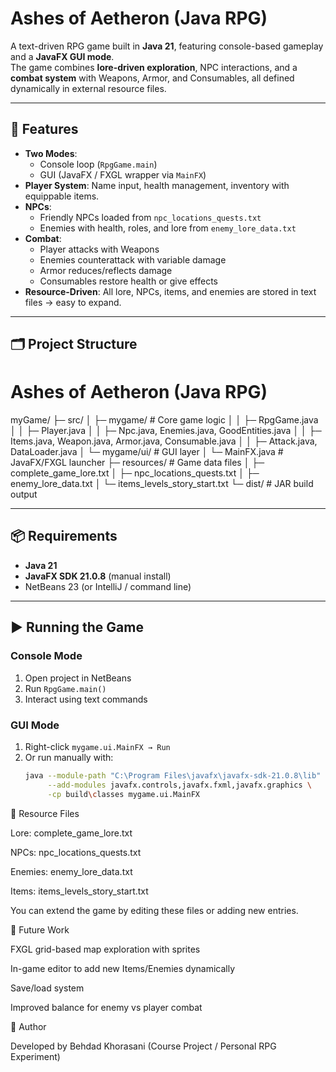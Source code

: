 # Ashes of Aetheron (Java RPG)

A text-driven RPG game built in **Java 21**, featuring console-based gameplay and a **JavaFX GUI mode**.  
The game combines **lore-driven exploration**, NPC interactions, and a **combat system** with Weapons, Armor, and Consumables, all defined dynamically in external resource files.

---

## 🚀 Features
- **Two Modes**: 
  - Console loop (`RpgGame.main`)
  - GUI (JavaFX / FXGL wrapper via `MainFX`)
- **Player System**: Name input, health management, inventory with equippable items.
- **NPCs**:
  - Friendly NPCs loaded from `npc_locations_quests.txt`
  - Enemies with health, roles, and lore from `enemy_lore_data.txt`
- **Combat**:
  - Player attacks with Weapons
  - Enemies counterattack with variable damage
  - Armor reduces/reflects damage
  - Consumables restore health or give effects
- **Resource-Driven**: All lore, NPCs, items, and enemies are stored in text files → easy to expand.

---

## 🗂 Project Structure
# Ashes of Aetheron (Java RPG)

myGame/
├─ src/
│ ├─ mygame/ # Core game logic
│ │ ├─ RpgGame.java
│ │ ├─ Player.java
│ │ ├─ Npc.java, Enemies.java, GoodEntities.java
│ │ ├─ Items.java, Weapon.java, Armor.java, Consumable.java
│ │ ├─ Attack.java, DataLoader.java
│ └─ mygame/ui/ # GUI layer
│ └─ MainFX.java # JavaFX/FXGL launcher
├─ resources/ # Game data files
│ ├─ complete_game_lore.txt
│ ├─ npc_locations_quests.txt
│ ├─ enemy_lore_data.txt
│ └─ items_levels_story_start.txt
└─ dist/ # JAR build output

---

## 📦 Requirements
- **Java 21**
- **JavaFX SDK 21.0.8** (manual install)
- NetBeans 23 (or IntelliJ / command line)

---

## ▶️ Running the Game

### Console Mode
1. Open project in NetBeans
2. Run `RpgGame.main()`
3. Interact using text commands

### GUI Mode
1. Right-click `mygame.ui.MainFX → Run`
2. Or run manually with:
   ```bash
   java --module-path "C:\Program Files\javafx\javafx-sdk-21.0.8\lib" \
        --add-modules javafx.controls,javafx.fxml,javafx.graphics \
        -cp build\classes mygame.ui.MainFX

📝 Resource Files

Lore: complete_game_lore.txt

NPCs: npc_locations_quests.txt

Enemies: enemy_lore_data.txt

Items: items_levels_story_start.txt

You can extend the game by editing these files or adding new entries.

🔮 Future Work

FXGL grid-based map exploration with sprites

In-game editor to add new Items/Enemies dynamically

Save/load system

Improved balance for enemy vs player combat

👤 Author

Developed by Behdad Khorasani (Course Project / Personal RPG Experiment)
